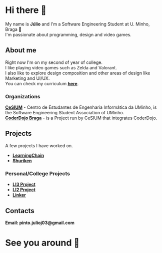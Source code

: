 # Hi there 👋

My name is __Júlio__ and I'm a Software Engineering Student at U. Minho, Braga 👋\
I'm passionate about programming, design and video games.

## About me

Right now I'm on my second of year of college.\
I like playing video games such as Zelda and Valorant.\
I also like to explore design composition and other areas of design like Marketing and UI/UX.\
You can check my curriculum [__here__](https://github.com/JulioJPinto/curriculum/blob/main/curriculum.pdf).
### Organizations
[__CeSIUM__](https://github.com/cesium) - Centro de Estudantes de Engenharia Informática da UMinho, is the Software Engineering Student Association of UMinho.\
[__CoderDojo Braga__](https://github.com/coderdojobraga) - is a Project run by CeSIUM that integrates CoderDojo.

## Projects
A few projects I have worked on.
- [__LearningChain__](https://github.com/HexaTable/LearningChain)
- [__Shuriken__](https://github.com/coderdojobraga/shuriken)

### Personal/College Projects
- [__LI3 Project__](https://github.com/JulioJPinto/li3-project)
- [__LI2 Project__](https://github.com/JulioJPinto/li2-project)
- [__Linker__](https://github.com/JulioJPinto/linker)

## Contacts

__Email: pinto.julioj03@gmail.com__

# See you around 👋

